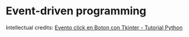 # Event-driven programming
Intellectual credits: 
[Evento click en Boton con Tkinter - Tutorial Python](https://www.youtube.com/watch?v=T4eFbeR_LBo&ab_channel=latincoder)
